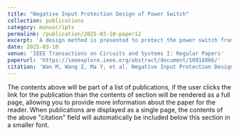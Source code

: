 ```yaml
---
title: "Negative Input Protection Design of Power Switch"
collection: publications
category: manuscripts
permalink: /publication/2025-03-10-paper12
excerpt: 'A design method is presented to protect the power switch from negative voltage at the input power supply due to the connecting or disconnecting the power line. To ensure proper power supply acquisition under positive input conditions and isolation under negative input conditions, a negative input isolation circuit is first used for the non-power circuit. Then, two protective NMOS transistors are used to pull the gate and substrate of the power NMOS transistor to the negative VIN to prevent leakage current in the power NMOS transistor. At the same time, two simple switches which conduct under positive VIN and cutoff under negative VIN are used to effectively turn off the two protective NMOS transistors, preventing them from affecting the normal multi-mode operation of the power switch during positive VIN. This circuit does not require an additional positive voltage power supply and does not introduce voltage drop, providing negative protection for all devices and circuits between VIN and GND as well as between VIN and VOUT. The proposed power switch is implemented using a 180 nm BCD process, and the test results show that the power switch can effectively mitigate -5 V negative voltage at the input power supply.'
date: 2025-03-10
venue: 'IEEE Transactions on Circuits and Systems I: Regular Papers'
paperurl: 'https://ieeexplore.ieee.org/abstract/document/10918866/'
citation: 'Wan M, Wang Z, Ma Y, et al. Negative Input Protection Design of Power Switch[J]. IEEE Transactions on Circuits and Systems I: Regular Papers, 2025.'
---
```


The contents above will be part of a list of publications, if the user clicks the link for the publication than the contents of section will be rendered as a full page, allowing you to provide more information about the paper for the reader. When publications are displayed as a single page, the contents of the above "citation" field will automatically be included below this section in a smaller font.